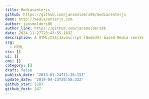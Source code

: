 ```yaml
---
title: Mediacenterjs
github: https://github.com/jansmolders86/mediacenterjs
demo: http://mediacenterjs.com
author: jansmolders86
author_link: https://github.com/jansmolders86
date: 2024-11-27T23:43:55.183Z
description: A HTML/CSS/Javascript (NodeJS) based Media center
ssg:
  - HTML
css: []
ui: []
cms: []
category: []
draft: false
publish_date: '2013-01-24T11:26:15Z'
update_date: '2019-04-23T20:58:33Z'
github_star: 1287
github_fork: 247
---
```

